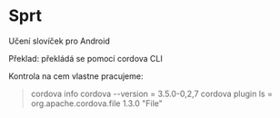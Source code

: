 Sprt
====

Učení slovíček pro Android

Překlad:
překládá se pomocí cordova CLI

Kontrola na cem vlastne pracujeme:
>cordova info
>cordova --version
  = 3.5.0-0,2,7
>cordova plugin ls
  = org.apache.cordova.file 1.3.0 "File"
>



